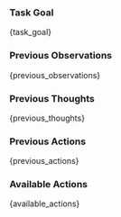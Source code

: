 ### Task Goal

{task_goal}

### Previous Observations

{previous_observations}

### Previous Thoughts

{previous_thoughts}

### Previous Actions

{previous_actions}

### Available Actions

{available_actions}
